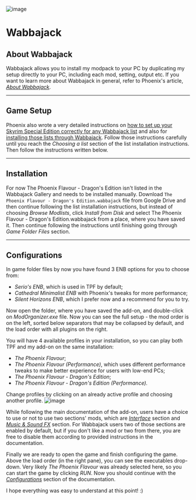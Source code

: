 ![image](https://i.imgur.com/rBiUoHz.png)

# Wabbajack

## About Wabbajack

Wabbajack allows you to install my modpack to your PC by duplicating my setup directly to your PC, including each mod, setting, output etc. If you want to learn more about Wabbajack in general, refer to Phoenix's article, [_About Wabbajack_](https://thephoenixflavour.com/wj/about-wabbajack/).

---

## Game Setup

Phoenix also wrote a very detailed instructions on [how to set up your Skyrim Special Edition correctly for any Wabbajack list](https://thephoenixflavour.com/wj/wj-sse/game-setup/) and also for [installing those lists through Wabbajack](https://thephoenixflavour.com/wj/wj-sse/list-installation/). Follow those instructions carefully until you reach the _Choosing a list_ section of the list installation instructions. Then follow the instructions written below.

---

## Installation

For now The Phoenix Flavour - Dragon's Edition isn't listed in the Wabbajack Gallery and needs to be installed manually. Download `The Phoenix Flavour - Dragon's Edition.wabbajack` file from Google Drive and then continue following the list installation instructions, but instead of choosing _Browse Modlists_, click _Install from Disk_ and select The Phoenix Flavour - Dragon's Edition.wabbajack from a place, where you have saved it. Then continue following the instructions until finishing going through _Game Folder Files_ section.

---

## Configurations

In game folder files by now you have found 3 ENB options for you to choose from:
  - _Serio's ENB_, which is used in TPF by default;
  - _Cathedral Minimalist ENB_ with Phoenix's tweaks for more performance;
  - _Silent Horizons ENB_, which I prefer now and a recommend for you to try.

Now open the folder, where you have saved the add-on, and double-click on _ModOrganizer.exe_ file. Now you can see the full setup - the mod order is on the left, sorted below separators that may be collapsed by default, and the load order with all plugins on the right. 

You will have 4 available profiles in your installation, so you can play both TPF and my add-on on the same installation:
  - _The Phoenix Flavour_;
  - _The Phoenix Flavour (Performance)_, which uses different performance tweaks to make better experience for users with low-end PCs;
  - _The Phoenix Flavour - Dragon's Edition_;
  - _The Phoenix Flavour - Dragon's Edition (Performance)._

Change profiles by clicking on an already active profile and choosing another profile.
![image](https://user-images.githubusercontent.com/37147270/130832038-50afb4cc-09d9-4227-97e6-9ee83bc98fca.png)

While following the main documentation of the add-on, users have a choice to use or not to use two sections' mods, which are [_Interface_](https://github.com/DragonBlame/tpf-dragons-edition/blob/main/DOCUMENTATION.md#interface-optional) section and [_Music & Sound FX_](https://github.com/DragonBlame/tpf-dragons-edition/blob/main/DOCUMENTATION.md#music--sound-fx-optional) section. For Wabbajack users two of those sections are enabled by default, but if you don't like a mod or two from there, you are free to disable them according to provided instructions in the documentation.

Finally we are ready to open the game and finish configuring the game. Above the load order (in the right pane), you can see the executables drop-down. Very likely _The Phoenix Flavour_ was already selected here, so you can start the game by clicking _RUN_. Now you should continue with the [_Configurations_](https://github.com/DragonBlame/tpf-dragons-edition/blob/main/DOCUMENTATION.md#configurations) section of the documentation.

I hope everything was easy to understand at this point! :)



